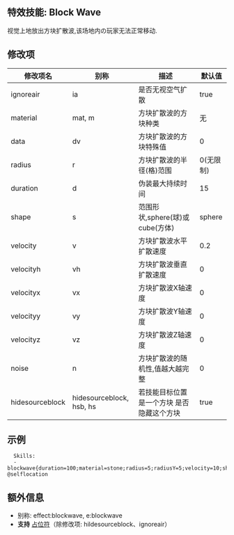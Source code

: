 特效技能: Block Wave
--------------------------

视觉上地放出方块扩散波,该场地内の玩家无法正常移动.

修改项
----------

| 修改项名 | 别称    | 描述                                                                                                    | 默认值 |
|-----------|------------|----------------------------------------------------------------------------------------------------------------|---------------|
| ignoreair | ia | 是否无视空气扩散 | true |
| material  | mat, m | 方块扩散波的方块种类 | 无 |
| data      | dv     | 方块扩散波的方块特殊值     | 0             |
| radius    | r      | 方块扩散波的半径(格)范围 | 0(无限制)  |
| duration  | d      | 伪装最大持续时间 | 15 |
| shape     | s      | 范围形状,sphere(球)或cube(方体) | sphere        |
| velocity | v | 方块扩散波水平扩散速度 | 0.2 |
| velocityh | vh     | 方块扩散波垂直扩散速度 | 0 |
| velocityx | vx     | 方块扩散波X轴速度 | 0       |
| velocityy | vy     | 方块扩散波Y轴速度 | 0       |
| velocityz | vz     | 方块扩散波Z轴速度 | 0       |
| noise     | n      | 方块扩散波的随机性,值越大越完整 | 0       |
| hidesourceblock | hidesourceblock, hsb, hs | 若技能目标位置是一个方块 是否隐藏这个方块 | true  |  

示例
--------

      Skills:
      - blockwave{duration=100;material=stone;radius=5;radiusY=5;velocity=10;shape=sphere} @selflocation

额外信息
-----

- 别称: effect:blockwave, e:blockwave
- **支持** [占位符](/技能/占位符)（除修改项: hildesourceblock、ignoreair）